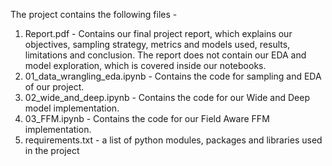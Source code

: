 The project contains the following files - 

1) Report.pdf - Contains our final project report, which explains our objectives, sampling strategy, metrics and models used, results, limitations and conclusion. The report does not contain our EDA and model exploration, which is covered inside our notebooks.
2) 01_data_wrangling_eda.ipynb - Contains the code for sampling and EDA of our project.
3) 02_wide_and_deep.ipynb - Contains the code for our Wide and Deep model implementation.
4) 03_FFM.ipynb - Contains the code for our Field Aware FFM implementation.
5) requirements.txt - a list of python modules, packages and libraries used in the project

